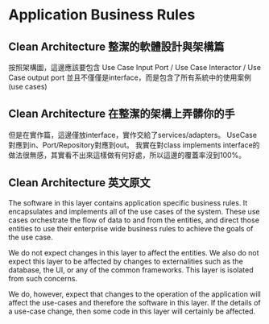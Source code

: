 # Application Business Rules

## Clean Architecture 整潔的軟體設計與架構篇

按照架構圖，這邊應該要包含 Use Case Input Port / Use Case Interactor / Use Case output port
並且不僅僅是interface，而是包含了所有系統中的使用案例(use cases)

## Clean Architecture 在整潔的架構上弄髒你的手

但是在實作篇，這邊僅放interface，實作交給了services/adapters。
UseCase對應到in、Port/Repository對應到out。
我實在對class implements interface的做法很無感，其實看不出來這樣做有何好處，所以這邊的覆蓋率沒到100%。

## Clean Architecture 英文原文

The software in this layer contains application specific business rules. It encapsulates and implements all of the use cases of the system. These use cases orchestrate the flow of data to and from the entities, and direct those entities to use their enterprise wide business rules to achieve the goals of the use case.

We do not expect changes in this layer to affect the entities. We also do not expect this layer to be affected by changes to externalities such as the database, the UI, or any of the common frameworks. This layer is isolated from such concerns.

We do, however, expect that changes to the operation of the application will affect the use-cases and therefore the software in this layer. If the details of a use-case change, then some code in this layer will certainly be affected.
